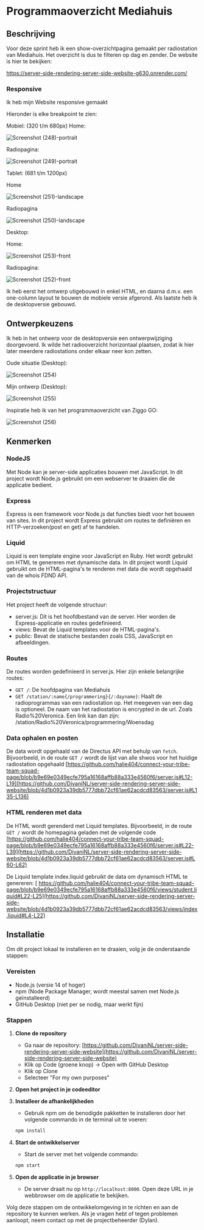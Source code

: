 # Programmaoverzicht Mediahuis

## Beschrijving
Voor deze sprint heb ik een show-overzichtpagina gemaakt per radiostation van Mediahuis. Het overzicht is dus te filteren op dag en zender.
De website is hier te bekijken:

https://server-side-rendering-server-side-website-g630.onrender.com/


### Responsive

Ik heb mijn Website responsive gemaakt

Hieronder is elke breakpoint te zien:

Mobiel: (320 t/m 680px)
Home:

![Screenshot (248)-portrait](https://github.com/user-attachments/assets/efc9425a-fbfb-437d-a3cc-7c62da2c04fa)

Radiopagina:


![Screenshot (249)-portrait](https://github.com/user-attachments/assets/c6083139-444c-4530-b760-55f8d2f73c41)

Tablet: (681 t/m 1200px)

Home

![Screenshot (251)-landscape](https://github.com/user-attachments/assets/0baeb86f-2bef-4cc6-a250-19c14d270f85)


Radiopagina

![Screenshot (250)-landscape](https://github.com/user-attachments/assets/ff4de801-a537-4eb1-a555-fac363ec4cb3)

Desktop:

Home:


![Screenshot (253)-front](https://github.com/user-attachments/assets/4deb22b3-d13a-478d-b271-43a7e2d61a1d)

Radiopagina:

![Screenshot (252)-front](https://github.com/user-attachments/assets/1012199d-3a94-43bf-8fd4-9f4bff1fbf62)

Ik heb eerst het ontwerp utigebouwd in enkel HTML, en daarna d.m.v. een one-column layout te bouwen de mobiele versie afgerond. Als laatste heb ik de desktopversie gebouwd.

## Ontwerpkeuzens

Ik heb in het ontwerp voor de desktopversie een ontwerpwijziging doorgevoerd. Ik wilde het radiooverzicht horizontaal plaatsen, zodat ik hier later meerdere radiostations onder elkaar neer kon zetten.

Oude situatie (Desktop):

![Screenshot (254)](https://github.com/user-attachments/assets/b1657792-c38c-4ea5-b533-45054a2520f7)


Mijn ontwerp (Desktop):

![Screenshot (255)](https://github.com/user-attachments/assets/9787415d-0d50-4f24-b8c3-409224eaca0f)



 Inspiratie heb ik van het programmaoverzicht van Ziggo GO:

 ![Screenshot (256)](https://github.com/user-attachments/assets/942aef0d-ce6a-4421-aba9-1c0255c194d1)



## Kenmerken

### NodeJS
Met Node kan je server-side applicaties bouwen met JavaScript. In dit project wordt Node.js gebruikt om een webserver te draaien die de applicatie bedient.

### Express
Express is een framework voor Node.js dat functies biedt voor het bouwen van sites. In dit project wordt Express gebruikt om routes te definiëren en HTTP-verzoeken(post en get) af te handelen.

### Liquid
Liquid is een template engine voor JavaScript en Ruby. Het wordt gebruikt om HTML te genereren met dynamische data. In dit project wordt Liquid gebruikt om de HTML-pagina's te renderen met data die wordt opgehaald van de whois FDND API.

### Projectstructuur
Het project heeft de volgende structuur:
- server.js: Dit is het hoofdbestand van de server. Hier worden de Express-applicatie en routes gedefinieerd.
- views: Bevat de Liquid templates voor de HTML-pagina's.
- public: Bevat de statische bestanden zoals CSS, JavaScript en afbeeldingen.

### Routes
De routes worden gedefinieerd in server.js. Hier zijn enkele belangrijke routes:

- `GET /`: De hoofdpagina van Mediahuis
- `GET /station/:name{/programmering}{/:dayname}`: Haalt de radioprogrammas van een radiostation op. Het meegeven van een dag is optioneel.
De naam van het radiostation is encrypted in de url. Zoals Radio%20Veronica.
Een link kan dan zijn:
/station/Radio%20Veronica/programmering/Woensdag

### Data ophalen en posten
De data wordt opgehaald van de Directus API met behulp van `fetch`. Bijvoorbeeld, in de route `GET /` wordt de lijst van alle shwos voor het huidige radiostation opgehaald
[https://github.com/halie404/connect-your-tribe-team-squad-page/blob/b9e69e0349ecfe795a16168affb88a333e4560f6/server.js#L12-L19](https://github.com/DivaniNL/server-side-rendering-server-side-website/blob/4d1b0923a39db5777dbb72cf61ae62acdcd83563/server.js#L135-L136)

### HTML renderen met data
De HTML wordt gerenderd met Liquid templates. Bijvoorbeeld, in de route `GET /` wordt de homepagina geladen met de volgende code
[https://github.com/halie404/connect-your-tribe-team-squad-page/blob/b9e69e0349ecfe795a16168affb88a333e4560f6/server.js#L22-L39](https://github.com/DivaniNL/server-side-rendering-server-side-website/blob/4d1b0923a39db5777dbb72cf61ae62acdcd83563/server.js#L60-L62)

De Liquid template index.liquid gebruikt de data om dynamisch HTML te genereren:
[
https://github.com/halie404/connect-your-tribe-team-squad-page/blob/b9e69e0349ecfe795a16168affb88a333e4560f6/views/student.liquid#L22-L25](https://github.com/DivaniNL/server-side-rendering-server-side-website/blob/4d1b0923a39db5777dbb72cf61ae62acdcd83563/views/index.liquid#L4-L22)

## Installatie

Om dit project lokaal te installeren en te draaien, volg je de onderstaande stappen:

### Vereisten
- Node.js (versie 14 of hoger)
- npm (Node Package Manager, wordt meestal samen met Node.js geïnstalleerd)
- GitHub Desktop (niet per se nodig, maar werkt fijn)

### Stappen

1. **Clone de repository**
    - Ga naar de repository: [https://github.com/DivaniNL/server-side-rendering-server-side-website](https://github.com/DivaniNL/server-side-rendering-server-side-website)
    - Klik op Code (groene knop) -> Open with GitHub Desktop
    - Klik op Clone
    - Selecteer "For my own purposes"

2. **Open het project in je codeeditor**

3. **Installeer de afhankelijkheden**
   - Gebruik npm om de benodigde pakketten te installeren door het volgende commando in de terminal uit te voeren:
   ```bash
   npm install
   ```

4. **Start de ontwikkelserver**
   - Start de server met het volgende commando:
   ```bash
   npm start
   ```

5. **Open de applicatie in je browser**
   - De server draait nu op `http://localhost:8000`. Open deze URL in je webbrowser om de applicatie te bekijken.

Volg deze stappen om de ontwikkelomgeving in te richten en aan de repository te kunnen werken. Als je vragen hebt of tegen problemen aanloopt, neem contact op met de projectbeheerder (Dylan).



